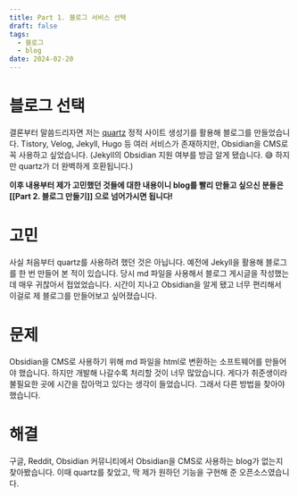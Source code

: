 ```yaml
---
title: Part 1. 블로그 서비스 선택
draft: false
tags:
  - 블로그
  - blog
date: 2024-02-20
---
```


# 블로그 선택

결론부터 말씀드리자면 저는 [quartz](https://github.com/jackyzha0/quartz) 정적 사이트 생성기를 활용해 블로그를 만들었습니다. Tistory, Velog, Jekyll, Hugo 등 여러 서비스가 존재하지만, Obsidian을 CMS로 꼭 사용하고 싶었습니다. (Jekyll의 Obsidian 지원 여부를 방금 알게 됐습니다. 😅 하지만 quartz가 더 완벽하게 호환됩니다.)

**이후 내용부터 제가 고민했던 것들에 대한 내용이니 blog를 빨리 만들고 싶으신 분들은 [[Part 2. 블로그 만들기]] 으로 넘어가시면 됩니다!**

# 고민

사실 처음부터 quartz를 사용하려 했던 것은 아닙니다. 예전에 Jekyll을 활용해 블로그를 한 번 만들어 본 적이 있습니다. 당시 md 파일을 사용해서 블로그 게시글을 작성했는데 매우 귀찮아서 접었었습니다. 시간이 지나고 Obsidian을 알게 됐고 너무 편리해서 이걸로 제 블로그를 만들어보고 싶어졌습니다.

# 문제

Obsidian을 CMS로 사용하기 위해 md 파일을 html로 변환하는 소프트웨어를 만들어야 했습니다. 하지만 개발해 나갈수록 처리할 것이 너무 많았습니다. 게다가 취준생이라 불필요한 곳에 시간을 잡아먹고 있다는 생각이 들었습니다. 그래서 다른 방법을 찾아야 했습니다.

# 해결

구글, Reddit, Obsidian 커뮤니티에서 Obsidian을 CMS로 사용하는 blog가 없는지 찾아봤습니다. 
이때 quartz를 찾았고, 딱 제가 원하던 기능을 구현해 준 오픈소스였습니다. 
